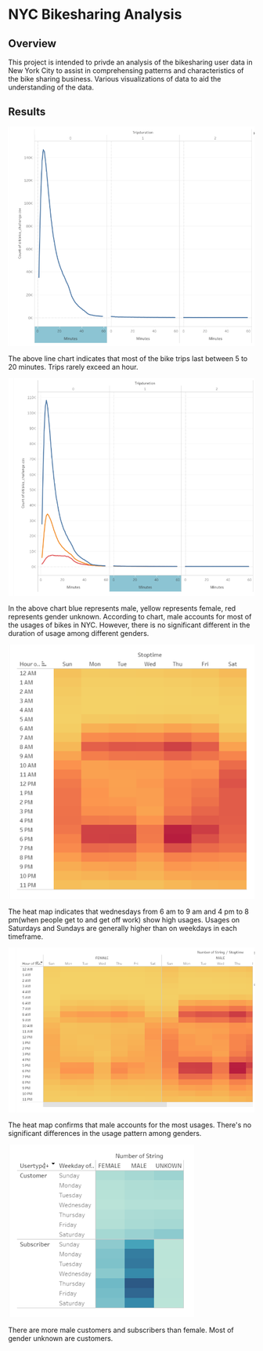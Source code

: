 # NYC Bikesharing Analysis
## Overview
This project is intended to privde an analysis of the bikesharing user data in New York City to assist in comprehensing patterns and characteristics of the bike sharing business. Various visualizations of data to aid the understanding of the data.

## Results
![alt text](https://github.com/tixie0124/bikesharing/blob/main/image/checkout_time_for_customers.PNG)

The above line chart indicates that most of the bike trips last between 5 to 20 minutes. Trips rarely exceed an hour.

![alt text](https://github.com/tixie0124/bikesharing/blob/main/image/check_out_times_by_gender.PNG)

In the above chart blue represents male, yellow represents female, red represents gender unknown. According to chart, male accounts for most of the usages of bikes in NYC. However, there is no significant different in the duration of usage among different genders.

![alt text](https://github.com/tixie0124/bikesharing/blob/main/image/heat_map.PNG)

The heat map indicates that wednesdays from 6 am to 9 am and 4 pm to 8 pm(when people get to and get off work) show high usages. Usages on Saturdays and Sundays are generally higher than on weekdays in each timeframe. 


![alt text](https://github.com/tixie0124/bikesharing/blob/main/image/heat_map_by_gender.PNG)

The heat map confirms that male accounts for the most usages. There's no significant differences in the usage pattern among genders.


![alt text](https://github.com/tixie0124/bikesharing/blob/main/image/trips_by_gender.PNG)

There are more male customers and subscribers than female. Most of gender unknown are customers.
